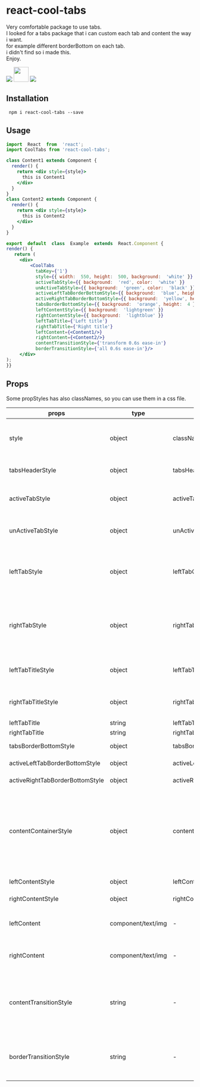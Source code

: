 # react-cool-tabs

Very comfortable package to use tabs.<br />
I looked for a tabs package that i can custom each tab and content the way i want.<br />
for example different borderBottom on each tab.<br />
i didn't find so i made this.<br />
Enjoy.<br />

![](1.gif)
<img src="./2.gif" width="40" height="40" />
![](3.gif)

## Installation

     npm i react-cool-tabs --save

## Usage

```jsx
import  React  from  'react';
import CoolTabs from 'react-cool-tabs';

class Content1 extends Component {
  render() {
    return <div style={style}>
      this is Content1
    </div>
  }
}
class Content2 extends Component {
  render() {
    return <div style={style}>
      this is Content2
    </div>
  }
}

export  default  class  Example  extends  React.Component {
render() {
   return (
     <div>
	     <CoolTabs
	       tabKey={'1'}
	       style={{ width:  550, height:  500, background:  'white' }}
	       activeTabStyle={{ background:  'red', color:  'white' }}
	       unActiveTabStyle={{ background:  'green', color:  'black' }}
	       activeLeftTabBorderBottomStyle={{ background:  'blue', height:  4 }}
	       activeRightTabBorderBottomStyle={{ background:  'yellow', height:  4 }}
	       tabsBorderBottomStyle={{ background:  'orange', height:  4 }}
	       leftContentStyle={{ background:  'lightgreen' }}
	       rightContentStyle={{ background:  'lightblue' }}
	       leftTabTitle={'Left title'}
	       rightTabTitle={'Right title'}
	       leftContent={<Content1/>}
	       rightContent={<Content2/>}
	       contentTransitionStyle={'transform 0.6s ease-in'}
	       borderTransitionStyle={'all 0.6s ease-in'}/>
     </div>
);
}}
```

## Props

Some propStyles has also classNames, so you can use them in a css file.
 
|props| type | classNames | Description|
|-----|--|--|--|
|style|object|className|The style of the Container. <br />the default is width: 400, height: 400|
|tabsHeaderStyle|object|tabsHeaderClassName|The style of the tabs part default here is height: 40|
|activeTabStyle|object|activeTabClassName|The active tab style, u can also give style to the title font|
unActiveTabStyle|object|unActiveClassName| The Unactive tab style, u can also give style to the title font
leftTabStyle|object|leftTabClassName| The left tab style only if you want different style for each tab.<br /> **<small>activeTabStyle and unActiveTabStyle is stronger than this!</small>**| 
rightTabStyle|object|rightTabClassName| The right tab style only if you want different style for each tab.<br /> **<small>activeTabStyle and unActiveTabStyle is stronger than this!</small>**| 
leftTabTitleStyle|object|leftTabTitleClassName|The left title style if you want to give each title different style
rightTabTitleStyle|object|rightTabTitleClassName|The right title style if you want to give each title different style
leftTabTitle|string|leftTabTitle|Left title name
rightTabTitle|string|rightTabTitle|Right title name
tabsBorderBottomStyle|object|tabsBorderBottomClassName|the border under the tabs|
activeLeftTabBorderBottomStyle|object|activeLeftTabBorderBottomClassName|border under the **left** tab if active|
activeRightTabBorderBottomStyle|object|activeRightTabBorderBottomClassName|border under the **right** tab if active|
contentContainerStyle|object|contentContainerClassName| Recommended just if you want to make the backgroundColor a gradient on both tabs **content** , else you can use leftContentStyle, and rightContentStyle
leftContentStyle|object|leftContentClassName|The left content style|
rightContentStyle|object|rightContentClassName|the right content style|
leftContent|component/text/img|-|The content you want to have when you on the left tab|
rightContent|component/text/img|-|The content you want to have when you on the right tab|
contentTransitionStyle|string|-|the speed and type of transition.<br />**example:** 'transform 0.6s ease-in' <br />**has to start with the word 'transition'!**|
borderTransitionStyle|string|-|The border transition style.<br /> **example:**  'all 0.6s ease'<br />**has to start with the word 'all'!**|
